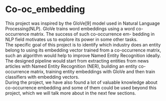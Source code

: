 # Co-oc_embedding

This project was inspired by the GloVe[9] model used in Natural Language Processing(NLP). GloVe trains word embeddings using a word co-occurrence matrix. The success of such co-occurrence em- bedding in NLP field motivates us to explore its power in some other tasks.<br>
The specific goal of this project is to identify which industry does an entity belong to using its embedding vector trained from a co-occurrence matrix, such an algorithm would help to improve Named Entity Recognition ideally. The designed pipeline would start from extracting entities from news articles with Named Entity Recognition (NER), building an entity co-occurrence matrix, training entity embeddings with GloVe and then train classifiers with embedding vectors.<br>
During the project, we have also found a lot of valuable knowledge about co-occurrence embedding and some of them could be used beyond this project, which we will talk more about in the next few sections.
